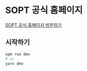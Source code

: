 # SOPT 공식 홈페이지
[SOPT 공식 홈페이지 방문하기](https://www.sopt.org/)

## 시작하기

```bash
npm run dev
# or
yarn dev
```


